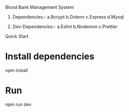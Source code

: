 Blood Bank Management System

1. Dependencies:-
 a.Bcrypt
 b.Dotenv
 c.Express
 d.Mysql

2. Dev-Dependencies:-
   a.Eslint
   b.Nodemon
   c.Prettier

Quick Start

# Install dependencies
npm install

# Run
npm run dev